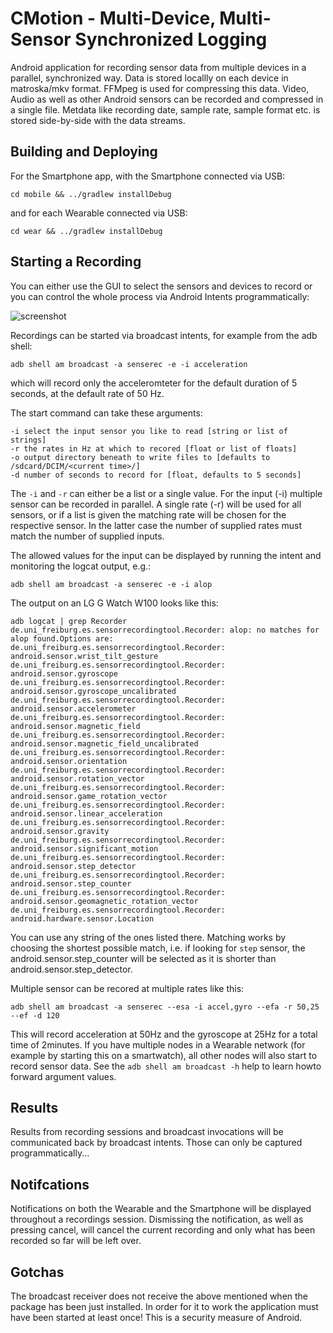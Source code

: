 # CMotion - Multi-Device, Multi-Sensor Synchronized Logging

 Android application for recording sensor data from multiple devices in a
parallel, synchronized way. Data is stored locallly on each device in
matroska/mkv format. FFMpeg is used for compressing this data. Video, Audio as
well as other Android sensors can be recorded and compressed in a single file.
Metdata like recording date, sample rate, sample format etc. is stored
side-by-side with the data streams.

## Building and Deploying

 For the Smartphone app, with the Smartphone connected via USB:

    cd mobile && ../gradlew installDebug

 and for each Wearable connected via USB:

    cd wear && ../gradlew installDebug

## Starting a Recording

 You can either use the GUI to select the sensors and devices to record or you can control the whole process via Android Intents programmatically:

![screenshot](https://raw.githubusercontent.com/pscholl/cmotion/master/cmotion.gif)

 Recordings can be started via broadcast intents, for example from the adb shell:

    adb shell am broadcast -a senserec -e -i acceleration 

 which will record only the acceleromteter for the default duration of 5 seconds, at the default rate of 50 Hz.

 The start command can take these arguments:

    -i select the input sensor you like to read [string or list of strings]
    -r the rates in Hz at which to recored [float or list of floats]
    -o output directory beneath to write files to [defaults to /sdcard/DCIM/<current time>/]
    -d number of seconds to record for [float, defaults to 5 seconds]

 The ```-i``` and ```-r``` can either be a list or a single value. For the input (-i) multiple sensor can be recorded in parallel. A single rate (-r) will be used for all sensors, or if a list is given the matching rate will be chosen for the respective sensor. In the latter case the number of supplied rates must match the number of supplied inputs.

 The allowed values for the input can be displayed by running the intent and monitoring the logcat output, e.g.:

    adb shell am broadcast -a senserec -e -i alop 

 The output on an LG G Watch W100 looks like this:

    adb logcat | grep Recorder
    de.uni_freiburg.es.sensorrecordingtool.Recorder: alop: no matches for alop found.Options are: 
    de.uni_freiburg.es.sensorrecordingtool.Recorder: android.sensor.wrist_tilt_gesture
    de.uni_freiburg.es.sensorrecordingtool.Recorder: android.sensor.gyroscope
    de.uni_freiburg.es.sensorrecordingtool.Recorder: android.sensor.gyroscope_uncalibrated
    de.uni_freiburg.es.sensorrecordingtool.Recorder: android.sensor.accelerometer
    de.uni_freiburg.es.sensorrecordingtool.Recorder: android.sensor.magnetic_field
    de.uni_freiburg.es.sensorrecordingtool.Recorder: android.sensor.magnetic_field_uncalibrated
    de.uni_freiburg.es.sensorrecordingtool.Recorder: android.sensor.orientation
    de.uni_freiburg.es.sensorrecordingtool.Recorder: android.sensor.rotation_vector
    de.uni_freiburg.es.sensorrecordingtool.Recorder: android.sensor.game_rotation_vector
    de.uni_freiburg.es.sensorrecordingtool.Recorder: android.sensor.linear_acceleration
    de.uni_freiburg.es.sensorrecordingtool.Recorder: android.sensor.gravity
    de.uni_freiburg.es.sensorrecordingtool.Recorder: android.sensor.significant_motion
    de.uni_freiburg.es.sensorrecordingtool.Recorder: android.sensor.step_detector
    de.uni_freiburg.es.sensorrecordingtool.Recorder: android.sensor.step_counter
    de.uni_freiburg.es.sensorrecordingtool.Recorder: android.sensor.geomagnetic_rotation_vector
    de.uni_freiburg.es.sensorrecordingtool.Recorder: android.hardware.sensor.Location

 You can use any string of the ones listed there. Matching works by choosing the shortest possible match, i.e. if looking for ```step``` sensor, the android.sensor.step_counter will be selected as it is shorter than android.sensor.step_detector.

 Multiple sensor can be recored at multiple rates like this:

    adb shell am broadcast -a senserec --esa -i accel,gyro --efa -r 50,25 --ef -d 120 

 This will record acceleration at 50Hz and the gyroscope at 25Hz for a total time of 2minutes. If you have multiple nodes in a Wearable network (for example by starting this on a smartwatch), all other nodes will also start to record sensor data. See the ```adb shell am broadcast -h``` help to learn howto forward argument values.

## Results

 Results from recording sessions and broadcast invocations will be communicated back by broadcast intents. Those can only be captured programmatically...

## Notifcations

 Notifications on both the Wearable and the Smartphone will be displayed throughout a recordings session. Dismissing the notification, as well as pressing cancel, will cancel the current recording and only what has been recorded so far will be left over.

## Gotchas

 The broadcast receiver does not receive the above mentioned when the package has been just installed. In order for it to work the application must have been started at least once! This is a security measure of Android.
